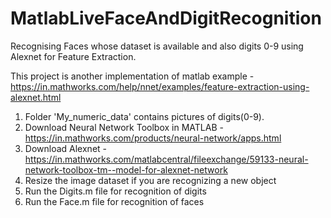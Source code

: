 # MatlabLiveFaceAndDigitRecognition
Recognising Faces whose dataset is available and also digits 0-9 using Alexnet for Feature Extraction. 

This project is another implementation of matlab example - https://in.mathworks.com/help/nnet/examples/feature-extraction-using-alexnet.html

1) Folder 'My_numeric_data' contains pictures of digits(0-9). 
2) Download Neural Network Toolbox in MATLAB - https://in.mathworks.com/products/neural-network/apps.html 
3) Download Alexnet - https://in.mathworks.com/matlabcentral/fileexchange/59133-neural-network-toolbox-tm--model-for-alexnet-network 
4) Resize the image dataset if you are recognizing a new object
5) Run the Digits.m file for recognition of digits
6) Run the Face.m file for recognition of faces
